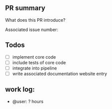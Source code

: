 ## PR summary

What does this PR introduce? 

Associated issue number: 

## Todos

- [ ] implement core code
- [ ] include tests of core code
- [ ] integrate into pipeline
- [ ] write associated documentation website entry

## work log:
- @user: ? hours
